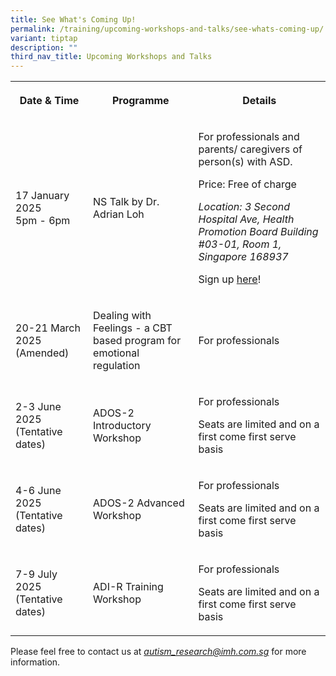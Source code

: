 ```yaml
---
title: See What's Coming Up!
permalink: /training/upcoming-workshops-and-talks/see-whats-coming-up/
variant: tiptap
description: ""
third_nav_title: Upcoming Workshops and Talks
---
```

<table style="minWidth: 75px">
<colgroup>
<col>
<col>
<col>
</colgroup>
<tbody>
<tr>
<th rowspan="1" colspan="1">
<p>Date &amp; Time</p>
</th>
<th rowspan="1" colspan="1">
<p>Programme</p>
</th>
<th rowspan="1" colspan="1">
<p>Details</p>
</th>
</tr>
<tr>
<td rowspan="1" colspan="1">
<p>17 January 2025
<br>5pm - 6pm</p>
</td>
<td rowspan="1" colspan="1">
<p>NS Talk by Dr. Adrian Loh</p>
</td>
<td rowspan="1" colspan="1">
<p>For professionals and parents/ caregivers of person(s) with ASD.</p>
<p></p>
<p>Price: Free of charge</p>
<p></p>
<p><em>Location: 3 Second Hospital Ave, Health Promotion Board Building #03-01, Room 1, Singapore 168937</em>
</p>
<p></p>
<p>Sign up <a href="https://form.gov.sg/672db9b5edb5f06628bca753" rel="noopener nofollow" target="_blank">here</a>!</p>
</td>
</tr>
<tr>
<td rowspan="1" colspan="1">
<p>20-21 March 2025 (Amended)</p>
</td>
<td rowspan="1" colspan="1">
<p>Dealing with Feelings - a CBT based program for emotional regulation</p>
</td>
<td rowspan="1" colspan="1">
<p>For professionals</p>
</td>
</tr>
<tr>
<td rowspan="1" colspan="1">
<p>2-3 June 2025 (Tentative dates)</p>
</td>
<td rowspan="1" colspan="1">
<p>ADOS-2 Introductory Workshop</p>
</td>
<td rowspan="1" colspan="1">
<p>For professionals</p>
<p></p>
<p>Seats are limited and on a first come first serve basis</p>
</td>
</tr>
<tr>
<td rowspan="1" colspan="1">
<p>4-6 June 2025 (Tentative dates)</p>
</td>
<td rowspan="1" colspan="1">
<p>ADOS-2 Advanced Workshop</p>
</td>
<td rowspan="1" colspan="1">
<p>For professionals</p>
<p></p>
<p>Seats are limited and on a first come first serve basis</p>
</td>
</tr>
<tr>
<td rowspan="1" colspan="1">
<p>7-9 July 2025 (Tentative dates)</p>
</td>
<td rowspan="1" colspan="1">
<p>ADI-R Training Workshop</p>
</td>
<td rowspan="1" colspan="1">
<p>For professionals</p>
<p></p>
<p>Seats are limited and on a first come first serve basis</p>
</td>
</tr>
</tbody>
</table>
<p>Please feel free to contact us at <em><a href="mailto:autism_research@imh.com.sg" rel="noopener noreferrer nofollow" target="_blank">autism_research@imh.com.sg</a> </em>for
more information.</p>